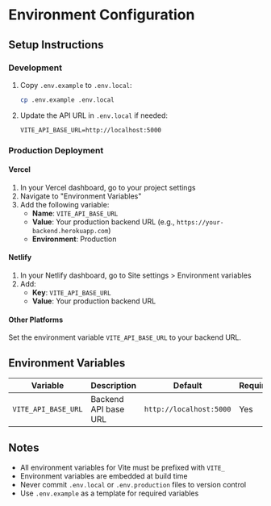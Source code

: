 # Environment Configuration

## Setup Instructions

### Development
1. Copy `.env.example` to `.env.local`:
   ```bash
   cp .env.example .env.local
   ```

2. Update the API URL in `.env.local` if needed:
   ```
   VITE_API_BASE_URL=http://localhost:5000
   ```

### Production Deployment

#### Vercel
1. In your Vercel dashboard, go to your project settings
2. Navigate to "Environment Variables"
3. Add the following variable:
   - **Name**: `VITE_API_BASE_URL`
   - **Value**: Your production backend URL (e.g., `https://your-backend.herokuapp.com`)
   - **Environment**: Production

#### Netlify
1. In your Netlify dashboard, go to Site settings > Environment variables
2. Add:
   - **Key**: `VITE_API_BASE_URL`
   - **Value**: Your production backend URL

#### Other Platforms
Set the environment variable `VITE_API_BASE_URL` to your backend URL.

## Environment Variables

| Variable | Description | Default | Required |
|----------|-------------|---------|----------|
| `VITE_API_BASE_URL` | Backend API base URL | `http://localhost:5000` | Yes |

## Notes

- All environment variables for Vite must be prefixed with `VITE_`
- Environment variables are embedded at build time
- Never commit `.env.local` or `.env.production` files to version control
- Use `.env.example` as a template for required variables